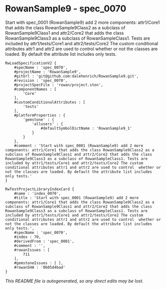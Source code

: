 # RowanSample9 - spec_0070
Start with spec_0001 (RowanSample9) add 2 more components: attr1/Core1 that adds the class RowanSample9Class2 as a subclass of RowanSample9Class1 and attr2/Core2 that adds the class RowanSample9Class3 as a subclass of RowanSampleClass1. Tests are included by attr1/tests/Core1 and attr2/tests/Core2 The custom conditional attributes attr1 and attr2 are used to control  whether or not the classes are loaded. By default the attribute list includes only tests.
```
RwLoadSpecificationV2 {
	#specName : 'spec_0070',
	#projectName : 'RowanSample9',
	#gitUrl : 'git@github.com:dalehenrich/RowanSample9.git',
	#revision : 'spec_0070',
	#projectSpecFile : 'rowan/project.ston',
	#componentNames : [
		'Core'
	],
	#customConditionalAttributes : [
		'tests'
	],
	#platformProperties : {
		'gemstone' : {
			'allusers' : {
				#defaultSymbolDictName : 'RowanSample9_1'
			}
		}
	},
	#comment : 'Start with spec_0001 (RowanSample9) add 2 more components: attr1/Core1 that adds the class RowanSample9Class2 as a subclass of RowanSample9Class1 and attr2/Core2 that adds the class RowanSample9Class3 as a subclass of RowanSampleClass1. Tests are included by attr1/tests/Core1 and attr2/tests/Core2 The custom conditional attributes attr1 and attr2 are used to control  whether or not the classes are loaded. By default the attribute list includes only tests.'
}

RwTestProjectLibraryIndexCard {
	#name : 'index_0070',
	#title : 'Start with spec_0001 (RowanSample9) add 2 more components: attr1/Core1 that adds the class RowanSample9Class2 as a subclass of RowanSample9Class1 and attr2/Core2 that adds the class RowanSample9Class3 as a subclass of RowanSampleClass1. Tests are included by attr1/tests/Core1 and attr2/tests/Core2 The custom conditional attributes attr1 and attr2 are used to control  whether or not the classes are loaded. By default the attribute list includes only tests.',
	#specName : 'spec_0070',
	#index : 70,
	#derivedFrom : 'spec_0001',
	#comment : '',
	#rowanIssues : [
		711
	],
	#gemstoneIssues : [ ],
	#rowanSHA : '0b05d4bad'
}
```

*This README file is autogenerated, so any direct edits may be lost.*
